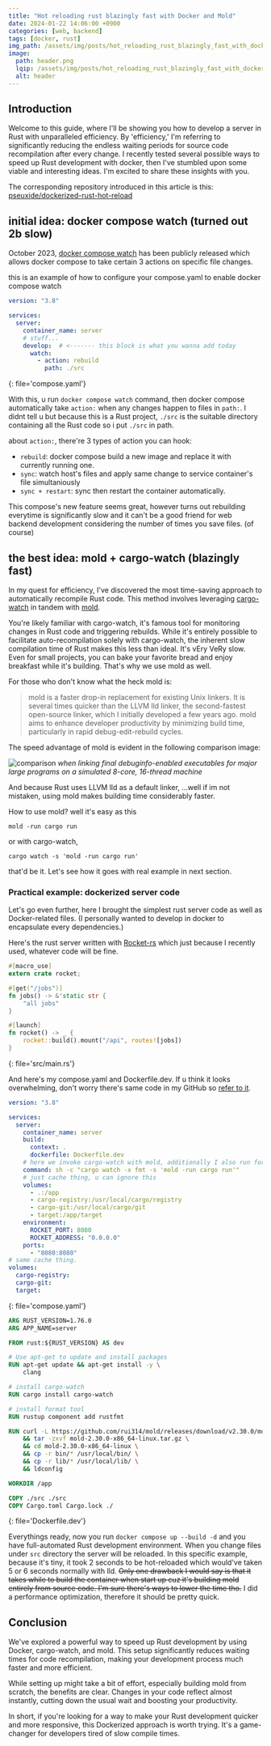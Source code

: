 ```yaml
---
title: "Hot reloading rust blazingly fast with Docker and Mold"
date: 2024-01-22 14:06:00 +0900
categories: [web, backend]
tags: [docker, rust]
img_path: /assets/img/posts/hot_reloading_rust_blazingly_fast_with_docker_and_mold/
image:
  path: header.png
  lqip: /assets/img/posts/hot_reloading_rust_blazingly_fast_with_docker_and_mold/header.svg
  alt: header
---
```


## Introduction

Welcome to this guide, where I'll be showing you how to develop a server in Rust with unparalleled efficiency. By 'efficiency,' I'm referring to significantly reducing the endless waiting periods for source code recompilation after every change.
I recently tested several possible ways to speed up Rust development with docker, then I've stumbled upon some viable and interesting ideas. I'm excited to share these insights with you.

The corresponding repository introduced in this article is this: [pseuxide/dockerized-rust-hot-reload](https://github.com/pseuxide/dockerized-rust-hot-reload)

## initial idea: docker compose watch (turned out 2b slow)

October 2023, [docker compose watch](https://docs.docker.com/compose/file-watch/) has been publicly released which allows docker compose to take certain 3 actions on specific file changes.

this is an example of how to configure your compose.yaml to enable docker compose watch

```yaml
version: "3.8"

services:
  server:
    container_name: server
    # stuff...
    develop:  # <------- this block is what you wanna add today
      watch:
        - action: rebuild
          path: ./src
```
{: file='compose.yaml'}

With this, u run `docker compose watch` command, then docker compose automatically take `action:` when any changes happen to files in `path:`. I didnt tell u but because this is a Rust project, `./src` is the suitable directory containing all the Rust code so i put `./src` in path.

about `action:`, there're 3 types of action you can hook:

- `rebuild`: docker compose build a new image and replace it with currently running one.
- `sync`: watch host's files and apply same change to service container's file simultaniously
- `sync + restart`: sync then restart the container automatically.

This compose's new feature seems great, however turns out rebuilding everytime is significantly slow and it can't be a good friend for web backend development considering the number of times you save files. (of course)

## the best idea: mold + cargo-watch (blazingly fast)

In my quest for efficiency, I've discovered the most time-saving approach to automatically recompile Rust code. This method involves leveraging [cargo-watch](https://crates.io/crates/cargo-watch) in tandem with [mold](https://github.com/rui314/mold).

You're likely familiar with cargo-watch, it's famous tool for monitoring changes in Rust code and triggering rebuilds. While it's entirely possible to facilitate auto-recompilation solely with cargo-watch, the inherent slow compilation time of Rust makes this less than ideal. It's vEry VeRy slow. Even for small projects, you can bake your favorite bread and enjoy breakfast while it's building. That's why we use mold as well.

For those who don't know what the heck mold is:
> mold is a faster drop-in replacement for existing Unix linkers. It is several times quicker than the LLVM lld linker, the second-fastest open-source linker, which I initially developed a few years ago. mold aims to enhance developer productivity by minimizing build time, particularly in rapid debug-edit-rebuild cycles.

The speed advantage of mold is evident in the following comparison image:

![comparison](comparison.png)
_when linking final debuginfo-enabled executables for major large programs on a simulated 8-core, 16-thread machine_

And because Rust uses LLVM lld as a default linker, ...well if im not mistaken, using mold makes building time considerably faster.

How to use mold? well it's easy as this

```shell
mold -run cargo run
```

or with cargo-watch,

```shell
cargo watch -s 'mold -run cargo run'
```

that'd be it. Let's see how it goes with real example in next section.

### Practical example: dockerized server code

Let's go even further, here I brought the simplest rust server code as well as Docker-related files. (I personally wanted to develop in docker to encapsulate every dependencies.)

Here's the rust server written with [Rocket-rs](https://rocket.rs/) which just because I recently used, whatever code will be fine.

```rs
#[macro_use]
extern crate rocket;

#[get("/jobs")]
fn jobs() -> &'static str {
    "all jobs"
}

#[launch]
fn rocket() -> _ {
    rocket::build().mount("/api", routes![jobs])
}
```
{: file='src/main.rs'}

And here's my compose.yaml and Dockerfile.dev. If u think it looks overwhelming, don't worry there's same code in my GitHub so [refer to it](https://github.com/pseuxide/dockerized-rust-hot-reload).

```yaml
version: "3.8"

services:
  server:
    container_name: server
    build:
      context: .
      dockerfile: Dockerfile.dev
    # here we invoke cargo-watch with mold, additionally I also run format by personal preferences lol
    command: sh -c "cargo watch -x fmt -s 'mold -run cargo run'"
    # just cache thing, u can ignore this
    volumes:
      - .:/app
      - cargo-registry:/usr/local/cargo/registry
      - cargo-git:/usr/local/cargo/git
      - target:/app/target
    environment:
      ROCKET_PORT: 8080
      ROCKET_ADDRESS: "0.0.0.0"
    ports:
      - "8080:8080"
# same cache thing.
volumes:
  cargo-registry:
  cargo-git:
  target:
```
{: file='compose.yaml'}

```Dockerfile
ARG RUST_VERSION=1.76.0
ARG APP_NAME=server

FROM rust:${RUST_VERSION} AS dev

# Use apt-get to update and install packages
RUN apt-get update && apt-get install -y \
    clang

# install cargo-watch
RUN cargo install cargo-watch

# install format tool
RUN rustup component add rustfmt

RUN curl -L https://github.com/rui314/mold/releases/download/v2.30.0/mold-2.30.0-x86_64-linux.tar.gz -o mold-2.30.0-x86_64-linux.tar.gz \
    && tar -zxvf mold-2.30.0-x86_64-linux.tar.gz \
    && cd mold-2.30.0-x86_64-linux \
    && cp -r bin/* /usr/local/bin/ \
    && cp -r lib/* /usr/local/lib/ \
    && ldconfig

WORKDIR /app

COPY ./src ./src
COPY Cargo.toml Cargo.lock ./
```
{: file='Dockerfile.dev'}

Everythings ready, now you run `docker compose up --build -d` and you have full-automated Rust development environment. When you change files under `src` directory the server will be reloaded. In this specific example, because it's tiny, it took 2 seconds to be hot-reloaded which would've taken 5 or 6 seconds normally with lld.
~~Only one drawback I would say is that it takes while to build the container when start up cuz it's building mold entirely from source code. I'm sure there's ways to lower the time tho.~~ I did a performance optimization, therefore it should be pretty quick.

## Conclusion

We've explored a powerful way to speed up Rust development by using Docker, cargo-watch, and mold. This setup significantly reduces waiting times for code recompilation, making your development process much faster and more efficient.

While setting up might take a bit of effort, especially building mold from scratch, the benefits are clear. Changes in your code reflect almost instantly, cutting down the usual wait and boosting your productivity.

In short, if you're looking for a way to make your Rust development quicker and more responsive, this Dockerized approach is worth trying. It's a game-changer for developers tired of slow compile times.